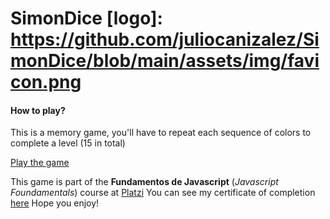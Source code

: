 # SimonDice [logo]: https://github.com/juliocanizalez/SimonDice/blob/main/assets/img/favicon.png

#### How to play?

This is a memory game, you'll have to repeat each sequence of colors to complete a level (15 in total)

[Play the game](https://juliocanizalez.github.io/SimonDice/)

This game is part of the **Fundamentos de Javascript** (*Javascript Foundamentals*) course at [Platzi](https://platzi.com)
You can see my certificate of completion [here](https://platzi.com/@juliocanizalez/curso/1339-fundamentos-javascript/diploma/detalle/)
Hope you enjoy!
